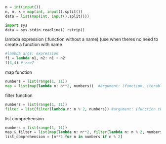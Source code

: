 
```python
n = int(input())
n, m, k = map(int, input().split())
data = list(map(int, input().split()))

import sys
data = sys.stdin.readline().rstrip()

```

lambda expression (:function without a name)
(use when theres no need to create a function with name
```python
#lambda args: expression
f1 = lambda n1, n2: n1 + n2
f(3,4) # >>>7
```
map function
```python
numbers = list(range(1, 11))
map = list(map(lambda n: n**2, numbers))  #argument: (function, iterable object)
```
filter function
```python
numbers = list(range(1, 11))
filter = list(filter(lambda n: n % 2, numbers)) #argument: (function that return True or False, iterable object)
```
list comprehension
```python
numbers = list(range(1, 11))
map_&_filter = list(map(lambda n: n**2, filter(lambda n: n % 2, numbers)))
list_comprehension = [n**2 for n in numbers if n % 2]
```
